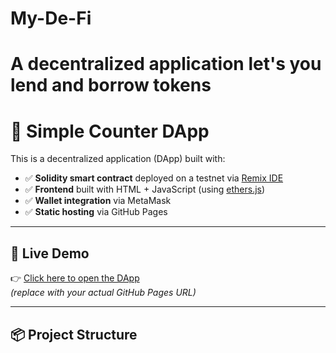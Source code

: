 # My-De-Fi
# A decentralized application let's you lend and borrow tokens 


# 🔗 Simple Counter DApp

This is a decentralized application (DApp) built with:

- ✅ **Solidity smart contract** deployed on a testnet via [Remix IDE](https://remix.ethereum.org)
- ✅ **Frontend** built with HTML + JavaScript (using [ethers.js](https://docs.ethers.org/))
- ✅ **Wallet integration** via MetaMask
- ✅ **Static hosting** via GitHub Pages

---

## 🚀 Live Demo

👉 [Click here to open the DApp](https://yourusername.github.io/your-repo-name/)  
*(replace with your actual GitHub Pages URL)*

---

## 📦 Project Structure

